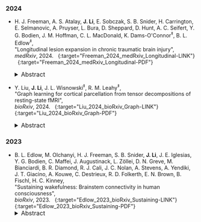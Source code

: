 ### 2024

* H. J. Freeman, A. S. Atalay, **J. Li**, E. Sobczak, S. B. Snider, H. Carrington, E. Selmanovic, A. Pruyser, L. Bura, D. Sheppard, D. Hunt, A. C. Seifert, Y. G. Bodien, J. M. Hoffman, C. L. MacDonald, K. Dams-O'Connor<sup>&Dagger;</sup>, B. L. Edlow<sup>&Dagger;</sup>,  
"Longitudinal lesion expansion in chronic traumatic brain injury",  
*medRxiv*, 2024.  &nbsp; [<i class="fa fa-link"></i>](https://doi.org/10.1101/2024.06.24.24309307){:target="Freeman_2024_medRxiv_Longitudinal-LINK"} &nbsp; [<i class="fa fa-file-pdf-o"></i>](https://www.medrxiv.org/content/10.1101/2024.06.24.24309307v1){:target="Freeman_2024_medRxiv_Longitudinal-PDF"} &nbsp; [<i class="fa fa-quote-right"></i>](/files/bib/Freeman_2024_medRxiv_Longitudinal.bib)  
  <details>
    <summary style="font-size:16px">Abstract</summary>
      <p style="margin-left: 20px; text-align: justify; font-size:16px">
      Traumatic brain injury (TBI) is a risk factor for neurodegeneration and cognitive decline, yet the underlying pathophysiologic mechanisms are incompletely understood. This gap in knowledge is in part related to the lack of analytic methods to account for cortical lesions in prior neuroimaging studies. The objective of this study was to develop a lesion detection tool and apply it to an investigation of longitudinal changes in brain structure among individuals with chronic TBI. We identified 24 individuals with chronic moderate-to-severe TBI enrolled in the Late Effects of TBI (LETBI) study who had cortical lesions detected by T1-weighted MRI at two time points. Initial MRI scans were performed more than 1-year post-injury and follow-up scans were performed 3.1 (IQR=1.7) years later. We leveraged FreeSurfer parcellations of T1-weighted MRI volumes and a recently developed super-resolution technique, SynthSR, to identify cortical lesions in this longitudinal dataset. Trained raters received the data in a randomized order and manually corrected the automated lesion segmentation, yielding a final lesion mask for each scan at each timepoint. Lesion volume significantly increased between the two time points with a median volume change of 3.2 (IQR=5.9) mL (p<0.001), and the increases significantly exceeded the possible variance in lesion volume changes due to manual tracing errors (p < 0.001). Lesion volume significantly expanded longitudinally in 23 of 24 subjects, with all FDR corrected p-values ≤ 0.02. Inter-scan duration was not associated with the magnitude of lesion growth. We also demonstrated that the semi-automated tool showed a high level of accuracy compared to “ground truth” manual lesion segmentation. Semi-automated lesion segmentation is feasible in TBI studies and creates opportunities to elucidate mechanisms of post-traumatic neurodegeneration.
      </p>
  </details>

* Y. Liu, **J. Li**, J. L. Wisnowski<sup>&Dagger;</sup>, R. M. Leahy<sup>&Dagger;</sup>,  
"Graph learning for cortical parcellation from tensor decompositions of resting-state fMRI",  
*bioRxiv*, 2024.  &nbsp; [<i class="fa fa-link"></i>](https://doi.org/10.1101/2021.12.09.472035){:target="Liu_2024_bioRxiv_Graph-LINK"} &nbsp; [<i class="fa fa-file-pdf-o"></i>](https://www.biorxiv.org/content/10.1101/2021.12.09.472035v2.full.pdf){:target="Liu_2024_bioRxiv_Graph-PDF"} &nbsp; [<i class="fa fa-quote-right"></i>](/files/bib/Liu_2024_bioRxiv_Graph.bib)  
  <details>
    <summary style="font-size:16px">Abstract</summary>
      <p style="margin-left: 20px; text-align: justify; font-size:16px">
      Cortical parcellation has long been a cornerstone in the field of neuroscience, enabling the cerebral cortex to be partitioned into distinct, non-overlapping regions that facilitate the interpretation and comparison of complex neuroscientific data. In recent years, these parcellations have frequently been based on the use of resting-state fMRI (rsfMRI) data. In parallel, methods such as independent components analysis have long been used to identify large-scale functional networks with significant spatial overlap between networks. Despite the fact that both forms of decomposition make use of the same spontaneous brain activity measured with rsfMRI, a gap persists in establishing a clear relationship between disjoint cortical parcellations and brain-wide networks. To address this, we introduce a novel parcellation framework that integrates NASCAR, a three-dimensional tensor decomposition method that identifies a series of functional brain networks, with state-of-the-art graph representation learning to produce cortical parcellations that represent near-homogeneous functional regions that are consistent with these brain networks. Further, through the use of the tensor decomposition, we avoid the limitations of traditional approaches that assume statistical independence or orthogonality in defining the underlying networks. Our findings demonstrate that these parcellations are comparable or superior to established atlases in terms of homogeneity of the functional connectivity across parcels, task contrast alignment, and architectonic map alignment. Our methodological pipeline is highly automated, allowing for rapid adaptation to new datasets and the generation of custom parcellations in just minutes, a significant advancement over methods that require extensive manual input. We describe this integrated approach, which we refer to as Untamed, as a tool for use in the fields of cognitive and clinical neuroscientific research. Parcellations created from the Human Connectome Project dataset using Untamed, along with the code to generate atlases with custom parcel numbers, are publicly available at https://untamed-atlas.github.io.
      </p>
  </details>

### 2023

* B. L. Edlow, M. Olchanyi, H. J. Freeman, S. B. Snider, **J. Li**, J. E. Iglesias, Y. G. Bodien, C. Maffei, J. Augustinack, L. Zöllei, D. N. Greve, M. Bianciardi, B. R. Diamond, R. J. Cali, J. C. Nolan, A. Stevens, A. Yendiki, J. T. Giacino, A. Kouwe, C. Destrieux, R. D. Folkerth, E. N. Brown, B. Fischl, H. C. Kinney,  
"Sustaining wakefulness: Brainstem connectivity in human consciousness",  
*bioRxiv*, 2023.  &nbsp; [<i class="fa fa-link"></i>](https://doi.org/10.1101/2023.07.13.548265){:target="Edlow_2023_bioRxiv_Sustaining-LINK"} &nbsp; [<i class="fa fa-file-pdf-o"></i>](https://www.biorxiv.org/content/10.1101/2023.07.13.548265v1){:target="Edlow_2023_bioRxiv_Sustaining-PDF"} &nbsp; [<i class="fa fa-quote-right"></i>](/files/bib/Edlow_2023_bioRxiv_Sustaining.bib)  
  <details>
    <summary style="font-size:16px">Abstract</summary>
      <p style="margin-left: 20px; text-align: justify; font-size:16px">
      Consciousness is comprised of arousal (i.e., wakefulness) and awareness. Substantial progress has been made in mapping the cortical networks that modulate awareness in the human brain, but knowledge about the subcortical networks that sustain arousal is lacking. We integrated data from ex vivo diffusion MRI, immunohistochemistry, and in vivo 7 Tesla functional MRI to map the connectivity of a subcortical arousal network that we postulate sustains wakefulness in the resting, conscious human brain, analogous to the cortical default mode network (DMN) that is believed to sustain self-awareness. We identified nodes of the proposed default ascending arousal network (dAAN) in the brainstem, hypothalamus, thalamus, and basal forebrain by correlating ex vivo diffusion MRI with immunohistochemistry in three human brain specimens from neurologically normal individuals scanned at 600-750 micron resolution. We performed deterministic and probabilistic tractography analyses of the diffusion MRI data to map dAAN intra-network connections and dAAN-DMN internetwork connections. Using a newly developed network-based autopsy of the human brain that integrates ex vivo MRI and histopathology, we identified projection, association, and commissural pathways linking dAAN nodes with one another and with cortical DMN nodes, providing a structural architecture for the integration of arousal and awareness in human consciousness. We release the ex vivo diffusion MRI data, corresponding immunohistochemistry data, network-based autopsy methods, and a new brainstem dAAN atlas to support efforts to map the connectivity of human consciousness.
      </p>
  </details>
